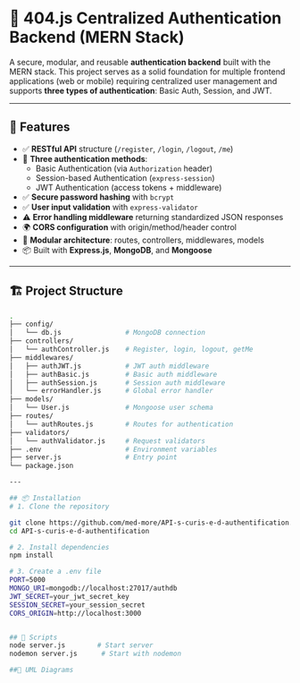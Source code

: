 # 🔐 404.js Centralized Authentication Backend (MERN Stack)

A secure, modular, and reusable **authentication backend** built with the MERN stack. This project serves as a solid foundation for multiple frontend applications (web or mobile) requiring centralized user management and supports **three types of authentication**: Basic Auth, Session, and JWT.

---

## 🚀 Features

- ✅ **RESTful API** structure (`/register`, `/login`, `/logout`, `/me`)
- 🔐 **Three authentication methods**:
  - Basic Authentication (via `Authorization` header)
  - Session-based Authentication (`express-session`)
  - JWT Authentication (access tokens + middleware)
- ✅ **Secure password hashing** with `bcrypt`
- ✅ **User input validation** with `express-validator`
- ⚠️ **Error handling middleware** returning standardized JSON responses
- 🌍 **CORS configuration** with origin/method/header control
- 🧱 **Modular architecture**: routes, controllers, middlewares, models
- 📦 Built with **Express.js**, **MongoDB**, and **Mongoose**

---

## 🏗️ Project Structure

```bash
.
├── config/
│   └── db.js                # MongoDB connection
├── controllers/
│   └── authController.js    # Register, login, logout, getMe
├── middlewares/
│   ├── authJWT.js           # JWT auth middleware
│   ├── authBasic.js         # Basic auth middleware
│   ├── authSession.js       # Session auth middleware
│   └── errorHandler.js      # Global error handler
├── models/
│   └── User.js              # Mongoose user schema
├── routes/
│   └── authRoutes.js        # Routes for authentication
├── validators/
│   └── authValidator.js     # Request validators
├── .env                     # Environment variables
├── server.js                # Entry point
└── package.json

---

## 📦 Installation
# 1. Clone the repository

git clone https://github.com/med-more/API-s-curis-e-d-authentification.git
cd API-s-curis-e-d-authentification

# 2. Install dependencies
npm install

# 3. Create a .env file
PORT=5000
MONGO_URI=mongodb://localhost:27017/authdb
JWT_SECRET=your_jwt_secret_key
SESSION_SECRET=your_session_secret
CORS_ORIGIN=http://localhost:3000


## 🧰 Scripts
node server.js        # Start server
nodemon server.js      # Start with nodemon

##📘 UML Diagrams




